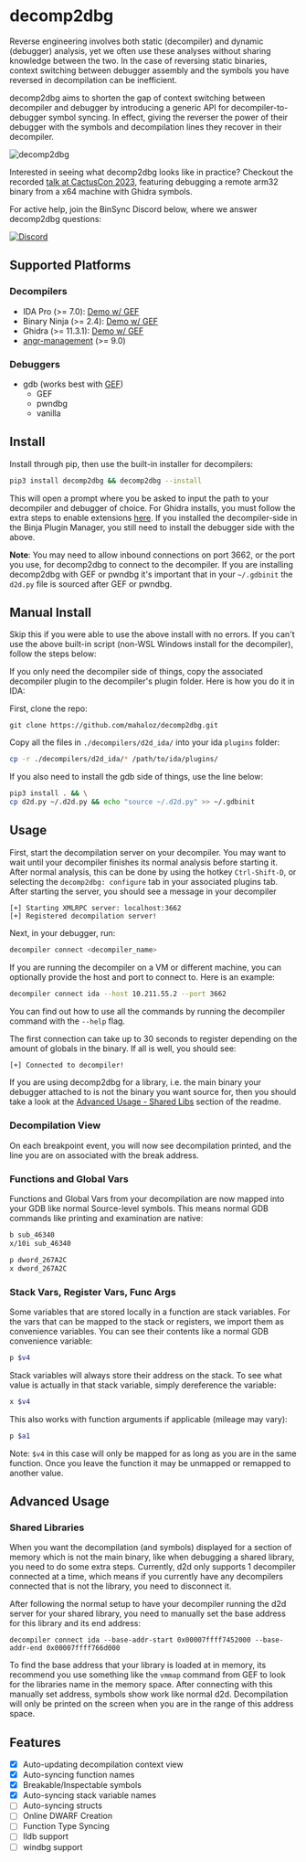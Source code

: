 # decomp2dbg

Reverse engineering involves both static (decompiler) and dynamic (debugger) analysis, yet we often
use these analyses without sharing knowledge between the two. In the case of reversing static binaries, 
context switching between debugger assembly and the symbols you have reversed in decompilation can be inefficient.

decomp2dbg aims to shorten the gap of context switching between decompiler and debugger by introducing a generic
API for decompiler-to-debugger symbol syncing. In effect, giving the reverser the power of their debugger with
the symbols and decompilation lines they recover in their decompiler. 

![decomp2dbg](./assets/decomp2dbg.png)

Interested in seeing what decomp2dbg looks like in practice? Checkout the recorded [talk at CactusCon 2023](https://youtu.be/-J8fGMt6UmE?t=22442), 
featuring debugging a remote arm32 binary from a x64 machine with Ghidra symbols. 

For active help, join the BinSync Discord below, where we answer decomp2dbg questions:

[![Discord](https://img.shields.io/discord/900841083532087347?label=Discord&style=plastic)](https://discord.gg/wZSCeXnEvR)

## Supported Platforms
### Decompilers
- IDA Pro (>= 7.0): [Demo w/ GEF](https://asciinema.org/a/442740)
- Binary Ninja (>= 2.4): [Demo w/ GEF](https://t.co/M2IZd0fmi3)
- Ghidra (>= 11.3.1): [Demo w/ GEF](https://youtu.be/MK7N7uQTUNY)
- [angr-management](https://github.com/angr/angr-management) (>= 9.0)

### Debuggers
- gdb (works best with [GEF](https://github.com/hugsy/gef))
  - GEF
  - pwndbg
  - vanilla

## Install
Install through pip, then use the built-in installer for decompilers:
```bash
pip3 install decomp2dbg && decomp2dbg --install 
```

This will open a prompt where you be asked to input the path to your decompiler and debugger of choice. For Ghidra installs,
you must follow the extra steps to enable extensions [here](https://github.com/mahaloz/decomp2dbg/tree/main/decompilers/d2d_ghidra/README.md).
If you installed the decompiler-side in the Binja Plugin Manager, you still need to install the debugger side with the above.

**Note**: You may need to allow inbound connections on port 3662, or the port you use, for decomp2dbg to connect
to the decompiler. If you are installing decomp2dbg with GEF or pwndbg it's important that in your `~/.gdbinit` the
`d2d.py` file is sourced after GEF or pwndbg.

## Manual Install 

Skip this if you were able to use the above install with no errors.
If you can't use the above built-in script (non-WSL Windows install for the decompiler), follow the steps below:

If you only need the decompiler side of things, copy the associated decompiler plugin to the
decompiler's plugin folder. Here is how you do it in IDA:

First, clone the repo:
```
git clone https://github.com/mahaloz/decomp2dbg.git
```

Copy all the files in `./decompilers/d2d_ida/` into your ida `plugins` folder:
```bash
cp -r ./decompilers/d2d_ida/* /path/to/ida/plugins/
```

If you also need to install the gdb side of things, use the line below: 
```bash
pip3 install . && \
cp d2d.py ~/.d2d.py && echo "source ~/.d2d.py" >> ~/.gdbinit
```

## Usage 
First, start the decompilation server on your decompiler. You may want to wait
until your decompiler finishes its normal analysis before starting it. After normal analysis, this can be done by using the hotkey `Ctrl-Shift-D`,
or selecting the `decomp2dbg: configure` tab in your associated plugins tab. After starting the server, you should
see a message in your decompiler
```
[+] Starting XMLRPC server: localhost:3662
[+] Registered decompilation server!
```

Next, in your debugger, run:
```bash
decompiler connect <decompiler_name>
```

If you are running the decompiler on a VM or different machine, you can optionally provide the host and 
port to connect to. Here is an example:
```bash
decompiler connect ida --host 10.211.55.2 --port 3662
```

You can find out how to use all the commands by running the decompiler command with the `--help` flag.

The first connection can take up to 30 seconds to register depending on the amount of globals in the binary.
If all is well, you should see:
```bash
[+] Connected to decompiler!
```

If you are using decomp2dbg for a library, i.e. the main binary your debugger attached to is not the binary
you want source for, then you should take a look at the [Advanced Usage - Shared Libs](#shared-libraries) section
of the readme.

### Decompilation View
On each breakpoint event, you will now see decompilation printed, and the line you are on associated with
the break address. 

### Functions and Global Vars
Functions and Global Vars from your decompilation are now mapped into your GDB like normal Source-level 
symbols. This means normal GDB commands like printing and examination are native:
```bash
b sub_46340
x/10i sub_46340
```
```bash
p dword_267A2C 
x dword_267A2C
```

### Stack Vars, Register Vars, Func Args
Some variables that are stored locally in a function are stack variables. For the vars that can be mapped
to the stack or registers, we import them as convenience variables. You can see their contents like a normal GDB convenience
variable:
```bash 
p $v4
```

Stack variables will always store their address on the stack. To see what value is actually in that stack variable,
simply dereference the variable:
```bash
x $v4
```

This also works with function arguments if applicable (mileage may vary):
```bash
p $a1
```

Note: `$v4` in this case will only be mapped for as long as you are in the same function. Once you leave the function
it may be unmapped or remapped to another value.

## Advanced Usage
### Shared Libraries
When you want the decompilation (and symbols) displayed for a section of memory which is not the main binary, like when debugging a shared library, you need to do some extra steps. Currently, d2d only supports 1 decompiler connected at a time, which means if you currently have any decompilers connected that is not the library, you need to disconnect it.

After following the normal setup to have your decompiler running the d2d server for your shared library, you need to manually set the base address for this library and its end address:

```
decompiler connect ida --base-addr-start 0x00007ffff7452000 --base-addr-end 0x00007ffff766d000
```

To find the base address that your library is loaded at in memory, its recommend you use something like the `vmmap` command from GEF to look for the libraries name in the memory space. After connecting with this manually set address, symbols show work like normal d2d. Decompilation will only be printed on the screen when you are in the range of this address space. 

## Features
- [X] Auto-updating decompilation context view
- [X] Auto-syncing function names
- [X] Breakable/Inspectable symbols
- [X] Auto-syncing stack variable names
- [ ] Auto-syncing structs
- [ ] Online DWARF Creation
- [ ] Function Type Syncing
- [ ] lldb support
- [ ] windbg support

